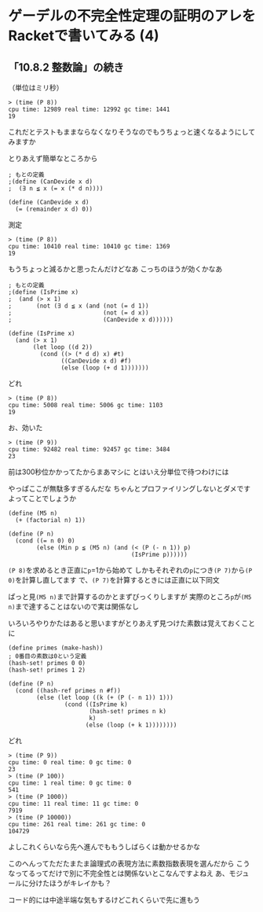 # ゲーデルの不完全性定理の証明のアレをRacketで書いてみる (4)

## 「10.8.2 整数論」の続き

（単位はミリ秒）

```
> (time (P 8))
cpu time: 12989 real time: 12992 gc time: 1441
19
```


これだとテストもままならなくなりそうなのでもうちょっと速くなるようにしてみますか

とりあえず簡単なところから

```
; もとの定義
;(define (CanDevide x d)
;  (∃ n ≦ x (= x (* d n))))

(define (CanDevide x d)
  (= (remainder x d) 0))
```

測定

```
> (time (P 8))
cpu time: 10410 real time: 10410 gc time: 1369
19
```

もうちょっと減るかと思ったんだけどなあ
こっちのほうが効くかなあ

```
; もとの定義
;(define (IsPrime x)
;  (and (> x 1)
;       (not (∃ d ≦ x (and (not (= d 1))
;                          (not (= d x))
;                          (CanDevide x d))))))

(define (IsPrime x)
  (and (> x 1)
       (let loop ((d 2))
         (cond ((> (* d d) x) #t)
               ((CanDevide x d) #f)
               (else (loop (+ d 1)))))))
```

どれ

```
> (time (P 8))
cpu time: 5008 real time: 5006 gc time: 1103
19
```

お、効いた

```
> (time (P 9))
cpu time: 92482 real time: 92457 gc time: 3484
23
```

前は300秒位かかってたからまあマシに
とはいえ分単位で待つわけには

やっぱここが無駄多すぎるんだな
ちゃんとプロファイリングしないとダメですよってことでしょうか

```
(define (M5 n)
  (+ (factorial n) 1))

(define (P n)
  (cond ((= n 0) 0)
        (else (Min p ≦ (M5 n) (and (< (P (- n 1)) p)
                                   (IsPrime p))))))
```

`(P 8)`を求めるとき正直に`p`=1から始めて
しかもそれぞれの`p`につき`(P 7)`から`(P 0)`を計算し直してます
で、`(P 7)`を計算するときには正直に以下同文

ぱっと見`(M5 n)`まで計算するのかとまずびっくりしますが
実際のところ`p`が`(M5 n)`まで達することはないので実は関係なし

いろいろやりかたはあると思いますがとりあえず見つけた素数は覚えておくことに

```
(define primes (make-hash))
; 0番目の素数は0という定義
(hash-set! primes 0 0)
(hash-set! primes 1 2)

(define (P n)
  (cond ((hash-ref primes n #f))
        (else (let loop ((k (+ (P (- n 1)) 1)))
                (cond ((IsPrime k)
                       (hash-set! primes n k)
                       k)
                      (else (loop (+ k 1))))))))
```

どれ

```
> (time (P 9))
cpu time: 0 real time: 0 gc time: 0
23
> (time (P 100))
cpu time: 1 real time: 0 gc time: 0
541
> (time (P 1000))
cpu time: 11 real time: 11 gc time: 0
7919
> (time (P 10000))
cpu time: 261 real time: 261 gc time: 0
104729
```

よしこれくらいなら先へ進んでももうしばらくは動かせるかな

このへんってただたまたま論理式の表現方法に素数指数表現を選んだから
こうなってるってだけで別に不完全性とは関係ないとこなんですよねえ
あ、モジュールに分けたほうがキレイかも？

コード的には中途半端な気もするけどこれくらいで先に進もう